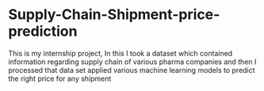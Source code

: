 # Supply-Chain-Shipment-price-prediction
This is my internship project, In this I took a dataset which contained information regarding supply chain of various pharma companies and then I processed that data set applied various machine learning models to predict the right price for any shipment

